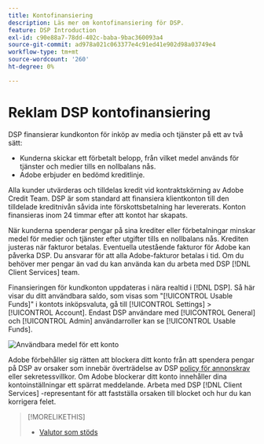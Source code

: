 ```yaml
---
title: Kontofinansiering
description: Läs mer om kontofinansiering för DSP.
feature: DSP Introduction
exl-id: c90e88a7-78dd-402c-baba-9bac360093a4
source-git-commit: ad978a021c063377e4c91ed41e902d98a03749e4
workflow-type: tm+mt
source-wordcount: '260'
ht-degree: 0%

---
```


# Reklam DSP kontofinansiering

DSP finansierar kundkonton för inköp av media och tjänster på ett av två sätt:

* Kunderna skickar ett förbetalt belopp, från vilket medel används för tjänster och medier tills en nollbalans nås.
* Adobe erbjuder en bedömd kreditlinje.

Alla kunder utvärderas och tilldelas kredit vid kontraktskörning av Adobe Credit Team. DSP är som standard att finansiera klientkonton till den tilldelade kreditnivån såvida inte förskottsbetalning har levererats. Konton finansieras inom 24 timmar efter att kontot har skapats.

När kunderna spenderar pengar på sina krediter eller förbetalningar minskar medel för medier och tjänster efter utgifter tills en nollbalans nås. Krediten justeras när fakturor betalas. Eventuella utestående fakturor för Adobe kan påverka DSP. Du ansvarar för att alla Adobe-fakturor betalas i tid. Om du behöver mer pengar än vad du kan använda kan du arbeta med DSP [!DNL Client Services] team.

Finansieringen för kundkonton uppdateras i nära realtid i [!DNL DSP]. Så här visar du ditt användbara saldo, som visas som &quot;[!UICONTROL Usable Funds]&quot; i kontots inköpsvaluta, gå till [!UICONTROL Settings] > [!UICONTROL Account]. Endast DSP användare med [!UICONTROL General] och [!UICONTROL Admin] användarroller kan se [!UICONTROL Usable Funds].

![Användbara medel för ett konto](/help/dsp/assets/account-usable-funds.png)

Adobe förbehåller sig rätten att blockera ditt konto från att spendera pengar på DSP av orsaker som innebär överträdelse av DSP [policy för annonskrav](/help/policies/ad-requirements-policy.md) eller sekretessvillkor. Om Adobe blockerar ditt konto innehåller dina kontoinställningar ett spärrat meddelande. Arbeta med DSP [!DNL Client Services] -representant för att fastställa orsaken till blocket och hur du kan korrigera felet.

>[!MORELIKETHIS]
>
>* [Valutor som stöds](/help/dsp/currency.md)


